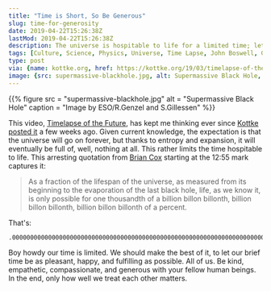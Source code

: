 ```yaml
---
title: "Time is Short, So Be Generous"
slug: time-for-generosity
date: 2019-04-22T15:26:38Z
lastMod: 2019-04-22T15:26:38Z
description: The universe is hospitable to life for a limited time; let's make the best of it.
tags: [Culture, Science, Physics, Universe, Time Lapse, John Boswell, Generosity, Empathy, Compassion]
type: post
via: {name: kottke.org, href: https://kottke.org/19/03/timelapse-of-the-future, title: Timelapse of the Future }
image: {src: supermassive-blackhole.jpg, alt: Supermassive Black Hole, caption: Image by ESO/R.Genzel and S.Gillessen }
---
```


{{% figure
  src     = "supermassive-blackhole.jpg"
  alt     = "Supermassive Black Hole"
  caption = "Image by ESO/R.Genzel and S.Gillessen"
%}}

This video, [Timelapse of the Future], has kept me thinking ever since [Kottke
posted it] a few weeks ago. Given current knowledge, the expectation is that the
universe will go on forever, but thanks to entropy and expansion, it will
eventually be full of, well, nothing at all. This rather limits the time
hospitable to life. This arresting quotation from [Brian Cox] starting at the
12:55 mark captures it:

> As a fraction of the lifespan of the universe, as measured from its beginning
> to the evaporation of the last black hole, life, as we know it, is only
> possible for one thousandth of a billion billon billonth, billion billon
> billonth, billion billon billonth of a percent.

That's:

    .000000000000000000000000000000000000000000000000000000000000000000000000000000000001%

Boy howdy our time is limited. We should make the best of it, to let our brief
time be as pleasant, happy, and fulfilling as possible. All of us. Be kind,
empathetic, compassionate, and generous with your fellow human beings. In the end,
only how well we treat each other matters.

  [Timelapse of the Future]: https://www.youtube.com/watch?v=uD4izuDMUQA
  [Kottke posted it]: https://kottke.org/19/03/timelapse-of-the-future
  [Brian Cox]: https://en.wikipedia.org/wiki/Brian_Cox_%28physicist%29